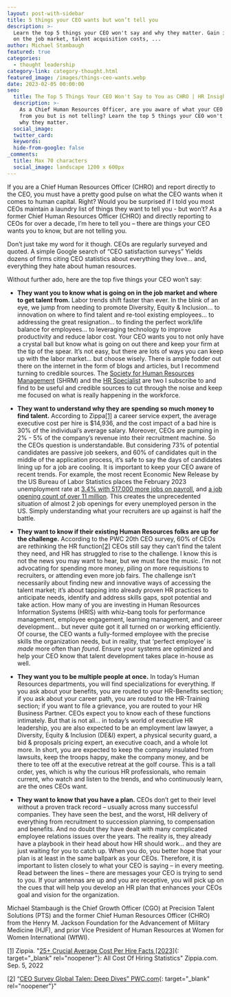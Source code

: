 ```yaml
---
layout: post-with-sidebar
title: 5 things your CEO wants but won’t tell you
description: >-
  Learn the top 5 things your CEO won't say and why they matter. Gain insights
  on the job market, talent acquisition costs, ...
author: Michael Stambaugh
featured: true
categories:
  - thought leadership
category-link: category-thought.html
featured_image: /images/things-ceo-wants.webp
date: 2023-02-05 00:00:00
seo:
  title: The Top 5 Things Your CEO Won't Say to You as CHRO | HR Insights
  description: >-
    As a Chief Human Resources Officer, are you aware of what your CEO wants
    from you but is not telling? Learn the top 5 things your CEO won't say and
    why they matter. 
  social_image:
  twitter_card:
  keywords:
  hide-from-google: false
_comments:
  title: Max 70 characters
  social_image: landscape 1200 x 600px
---
```

If you are a Chief Human Resources Officer (CHRO) and report directly to the CEO, you must have a pretty good pulse on what the CEO wants when it comes to human capital. Right? Would you be surprised if I told you most CEOs maintain a laundry list of things they want to tell you - but won’t? As a former Chief Human Resources Officer (CHRO) and directly reporting to CEOs for over a decade, I’m here to tell you – there are things your CEO wants you to know, but are not telling you.

Don’t just take my word for it though. CEOs are regularly surveyed and quoted. A simple Google search of “CEO satisfaction surveys” Yields dozens of firms citing CEO statistics about everything they love… and, everything they hate about human resources.

Without further ado, here are the top five things your CEO won’t say:

* **They want you to know what is going on in the job market and where to get talent from.** Labor trends shift faster than ever. In the blink of an eye, we jump from needing to promote Diversity, Equity & Inclusion… to innovation on where to find talent and re-tool existing employees… to addressing the great resignation… to finding the perfect work/life balance for employees… to leveraging technology to improve productivity and reduce labor cost. Your CEO wants you to not only have a crystal ball but know what is going on out there and keep your firm at the tip of the spear. It’s not easy, but there are lots of ways you can keep up with the labor market… but choose wisely. There is ample fodder out there on the internet in the form of blogs and articles, but I recommend turning to credible sources. The [Society for Human Resources Management](https://www.shrm.org/pages/drive-change.aspx?utm_content=149068303401&amp;gclid=CjwKCAiA3KefBhByEiwAi2LDHByEfTv_3kQyrvQF4pt095sUE1-HdtDWNQOmqKDRFXr4_4XnxeCuvhoCMS8QAvD_BwE) (SHRM) and the [HR Specialist](https://www.thehrspecialist.com/hrs/) are two I subscribe to and find to be useful and credible sources to cut through the noise and keep me focused on what is really happening in the workforce.

* **They want to understand why they are spending so much money to find talent.** According to Zippa[\[1\]](#_ftn1) a career service expert, the average executive cost per hire is $14,936, and the cost impact of a bad hire is 30% of the individual’s average salary. Moreover, CEOs are pumping in 2% - 5% of the company’s revenue into their recruitment machine. So the CEOs question is understandable. But considering 73% of potential candidates are passive job seekers, and 60% of candidates quit in the middle of the application process, it’s safe to say the days of candidates lining up for a job are cooling. It is important to keep your CEO aware of recent trends. For example, the most recent Economic New Release by the US Bureau of Labor Statistics places the February 2023 unemployment rate at [3\.4% with 517,000 more jobs on payroll](https://www.bls.gov/news.release/empsit.nr0.htm), and [a job opening count of over 11 million](https://www.bls.gov/news.release/jolts.nr0.htm). This creates the unprecedented situation of almost 2 job openings for every unemployed person in the US. Simply understanding what your recruiters are up against is half the battle.

* **They want to know if their existing Human Resources folks are up for the challenge.** According to the PWC 20th CEO survey, 60% of CEOs are rethinking the HR function[\[2\]](#_ftn2) CEOs still say they can’t find the talent they need, and HR has struggled to rise to the challenge. I know this is not the news you may want to hear, but we must face the music. I’m not advocating for spending more money, piling on more requisitions to recruiters, or attending even more job fairs. The challenge isn’t necessarily about finding new and innovative ways of accessing the talent market; it’s about tapping into already proven HR practices to anticipate needs, identify and address skills gaps, spot potential and take action. How many of you are investing in Human Resources Information Systems (HRIS) with whiz–bang tools for performance management, employee engagement, learning management, and career development… but never quite got it all turned on or working efficiently. Of course, the CEO wants a fully-formed employee with the precise skills the organization needs, but in reality, that ‘perfect employee’ is *made* more often than *found*. Ensure your systems are optimized and help your CEO know that talent development takes place in-house as well.

* **They want you to be multiple people at once.** In today’s Human Resources departments, you will find specializations for everything. If you ask about your benefits, you are routed to your HR-Benefits section; if you ask about your career path, you are routed to the HR-Training section; if you want to file a grievance, you are routed to your HR Business Partner. CEOs expect you to know each of these functions intimately. But that is not all… in today’s world of executive HR leadership, you are also expected to be an employment law lawyer, a Diversity, Equity & Inclusion (DE&I) expert, a physical security guard, a bid & proposals pricing expert, an executive coach, and a whole lot more. In short, you are expected to keep the company insulated from lawsuits, keep the troops happy, make the company money, and be there to tee off at the executive retreat at the golf course. This is a tall order, yes, which is why the curious HR professionals, who remain current, who watch and listen to the trends, and who continuously learn, are the ones CEOs want.
* **They want to know that you have a plan.** CEOs don’t get to their level without a proven track record – usually across many successful companies. They have seen the best, and the worst, HR delivery of everything from recruitment to succession planning, to compensation and benefits. And no doubt they have dealt with many complicated employee relations issues over the years. The reality is, they already have a playbook in their head about how HR should work… and they are just waiting for you to catch up. When you do, you better hope that your plan is at least in the same ballpark as your CEOs. Therefore, it is important to listen closely to what your CEO is saying – in every meeting. Read between the lines – there are messages your CEO is trying to send to you. If your antennas are up and you are receptive, you will pick up on the cues that will help you develop an HR plan that enhances your CEOs goal and vision for the organization.

Michael Stambaugh is the Chief Growth Officer (CGO) at Precision Talent Solutions (PTS) and the former Chief Human Resources Officer (CHRO) from the Henry M. Jackson Foundation for the Advancement of Military Medicine (HJF), and prior Vice President of Human Resources at Women for Women International (WfWI).

[\[1\]](#_ftnref1) Zippia. "[25+ Crucial Average Cost Per Hire Facts \[2023\]](https://www.zippia.com/advice/cost-of-hiring-statistics-average-cost-per-hire/){: target="_blank" rel="noopener"}\: All Cost Of Hiring Statistics" Zippia.com. Sep. 5, 2022

[\[2\]](#_ftnref2) “[CEO Survey Global Talen: Deep Dives” PWC.com](https://www.pwc.com/gx/en/ceo-survey/2017/deep-dives/ceo-survey-global-talent.pdf){: target="_blank" rel="noopener"}"